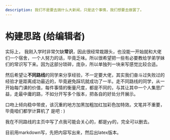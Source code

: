 ```yaml
---
description: 我们不是要去搞什么大新闻，只是这个事情，我们想要去做罢了。
---
```


# 构建思路 \(给编辑者\)

实际上， 我刚入学时非常欠缺**常识**，因此很经常栽跟头，也没能一开始就和大佬们一个宿舍，一个人努力的话，毕竟乏味。所以很希望把一些有必要教给学弟学妹们的常识写下来。因为这部分琐碎，庞杂，所以单独列一块来写感觉比较合适。

然后希望让**不同路线**的同学来分享经验，不一定要大佬，其实我们奋斗过失败过的经验才是距离成功最近的，毕竟避免踩坑就成功了一半。走不同路线的同学，从一开始每门课的价值，每件事情的衡量尺度，都是不同的，与其让其中一个人集思广益，走最中庸的路，不如分开写多个版本，把各自的好处分开展示。

口吻上倾向稳中带皮，该沉重的地方加黑加粗加红加彩色加特效。文笔并不重要，毕竟咱们都学计算机了 是吧 : \) 

我在不同路线的主页中写了点我可能会关心的，都是yy的，完全可以删去。

目前用markdown写，先把内容写出来，然后出latex版本。







